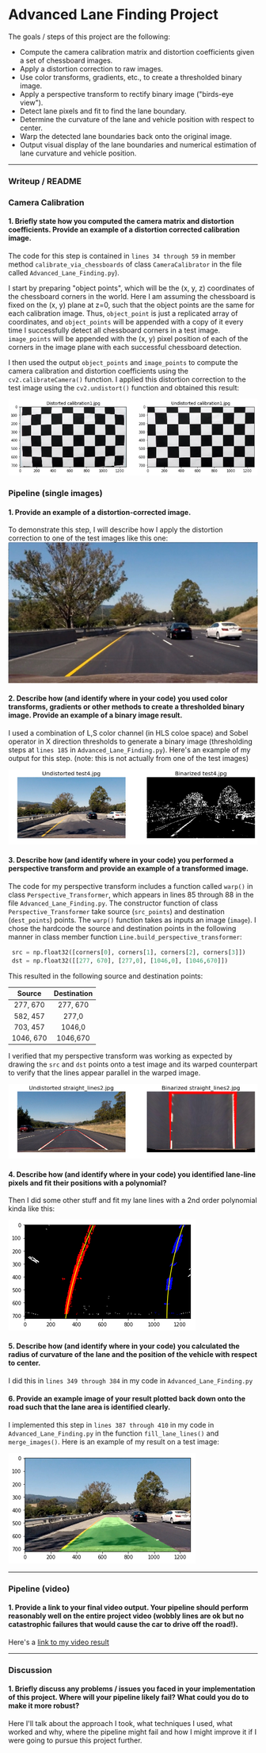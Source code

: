 # Advanced Lane Finding Project

The goals / steps of this project are the following:

* Compute the camera calibration matrix and distortion coefficients given a set of chessboard images.
* Apply a distortion correction to raw images.
* Use color transforms, gradients, etc., to create a thresholded binary image.
* Apply a perspective transform to rectify binary image ("birds-eye view").
* Detect lane pixels and fit to find the lane boundary.
* Determine the curvature of the lane and vehicle position with respect to center.
* Warp the detected lane boundaries back onto the original image.
* Output visual display of the lane boundaries and numerical estimation of lane curvature and vehicle position.

[image1]: ./examples/undistorted_output.png "Undistort"
[image2]: ./test_images/test6.jpg "Road Transformed"
[image3]: ./examples/binaraized_test6.png "Binary Example"
[image4]: ./examples/warped_binarized_test6.png "Warp Example"
[image5]: ./examples/lane_fit.png "Fit Visual"
[image6]: ./examples/map_lane.png "Output"
[video1]: ./project_video.mp4 "Video"

---

### Writeup / README

### Camera Calibration

#### 1. Briefly state how you computed the camera matrix and distortion coefficients. Provide an example of a distortion corrected calibration image.

The code for this step is contained in `lines 34 through 59` in member method `calibrate_via_chessboards` of class `CameraCalibrator` in the file called `Advanced_Lane_Finding.py`).

I start by preparing "object points", which will be the (x, y, z) coordinates of the chessboard corners in the world. Here I am assuming the chessboard is fixed on the (x, y) plane at z=0, such that the object points are the same for each calibration image.  Thus, `object_point` is just a replicated array of coordinates, and `object_points` will be appended with a copy of it every time I successfully detect all chessboard corners in a test image.  `image_points` will be appended with the (x, y) pixel position of each of the corners in the image plane with each successful chessboard detection.  

I then used the output `object_points` and `image_points` to compute the camera calibration and distortion coefficients using the `cv2.calibrateCamera()` function.  I applied this distortion correction to the test image using the `cv2.undistort()` function and obtained this result: 

![alt text][image1]

### Pipeline (single images)

#### 1. Provide an example of a distortion-corrected image.

To demonstrate this step, I will describe how I apply the distortion correction to one of the test images like this one:
![alt text][image2]

#### 2. Describe how (and identify where in your code) you used color transforms, gradients or other methods to create a thresholded binary image.  Provide an example of a binary image result.

I used a combination of L,S color channel (in HLS coloe space) and  Sobel operator in X direction  thresholds  to generate a binary image (thresholding steps at `lines 185`  in `Advanced_Lane_Finding.py`).  Here's an example of my output for this step.  (note: this is not actually from one of the test images)

![alt text][image3]

#### 3. Describe how (and identify where in your code) you performed a perspective transform and provide an example of a transformed image.

The code for my perspective transform includes a function called `warp()` in class `Perspective_Transformer`, which appears in lines 85 through 88 in the file `Advanced_Lane_Finding.py`. The constructor function of class `Perspective_Transformer` take source (`src_points`) and destination (`dest_points`) points. The `warp()` function takes as inputs an image (`image`). I chose the hardcode the source and destination points in the following manner in class member function `Line.build_perspective_transformer`:

```python
 src = np.float32([corners[0], corners[1], corners[2], corners[3]])
 dst = np.float32([[277, 670], [277,0], [1046,0], [1046,670]])
```

This resulted in the following source and destination points:

| Source        | Destination   | 
|:-------------:|:-------------:| 
| 277, 670      | 277, 670      | 
| 582, 457      | 277,0         |
| 703, 457      | 1046,0        |
| 1046, 670     | 1046,670      |

I verified that my perspective transform was working as expected by drawing the `src` and `dst` points onto a test image and its warped counterpart to verify that the lines appear parallel in the warped image.

![alt text][image4]

#### 4. Describe how (and identify where in your code) you identified lane-line pixels and fit their positions with a polynomial?

Then I did some other stuff and fit my lane lines with a 2nd order polynomial kinda like this:

![alt text][image5]

#### 5. Describe how (and identify where in your code) you calculated the radius of curvature of the lane and the position of the vehicle with respect to center.

I did this in `lines 349 through 384` in my code in `Advanced_Lane_Finding.py`

#### 6. Provide an example image of your result plotted back down onto the road such that the lane area is identified clearly.

I implemented this step in `lines 387 through 410` in my code in `Advanced_Lane_Finding.py` in the function `fill_lane_lines()` and `merge_images()`.  Here is an example of my result on a test image:

![alt text][image6]

---

### Pipeline (video)

#### 1. Provide a link to your final video output.  Your pipeline should perform reasonably well on the entire project video (wobbly lines are ok but no catastrophic failures that would cause the car to drive off the road!).

Here's a [link to my video result](./project_video.mp4)

---

### Discussion

#### 1. Briefly discuss any problems / issues you faced in your implementation of this project.  Where will your pipeline likely fail?  What could you do to make it more robust?

Here I'll talk about the approach I took, what techniques I used, what worked and why, where the pipeline might fail and how I might improve it if I were going to pursue this project further.  
